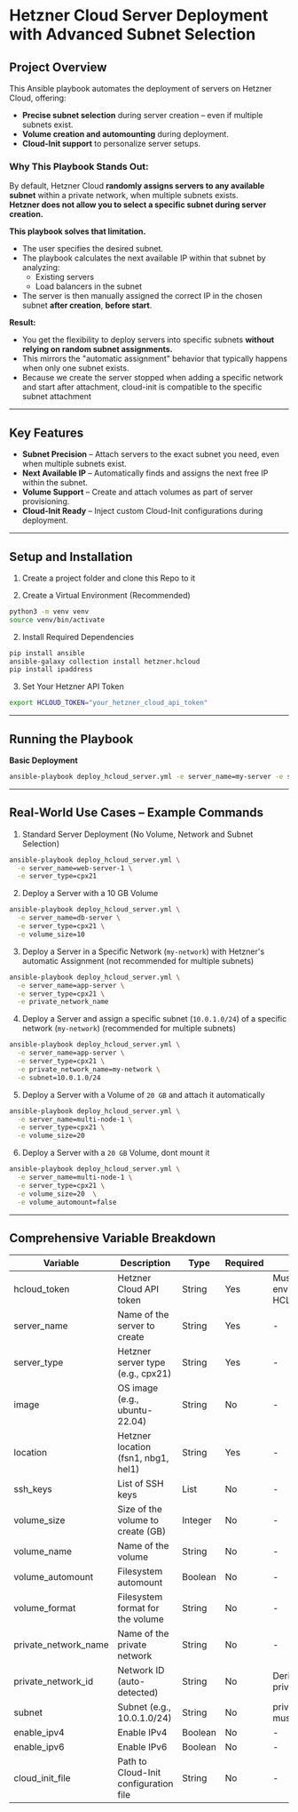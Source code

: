 # Hetzner Cloud Server Deployment with Advanced Subnet Selection  

## Project Overview  
This Ansible playbook automates the deployment of servers on Hetzner Cloud, offering:  
- **Precise subnet selection** during server creation – even if multiple subnets exist.  
- **Volume creation and automounting** during deployment.  
- **Cloud-Init support** to personalize server setups.  

### Why This Playbook Stands Out:  
By default, Hetzner Cloud **randomly assigns servers to any available subnet** within a private network, when multiple subnets exists.  
**Hetzner does not allow you to select a specific subnet during server creation.**  

**This playbook solves that limitation.**  
- The user specifies the desired subnet.  
- The playbook calculates the next available IP within that subnet by analyzing:  
  - Existing servers  
  - Load balancers in the subnet  
- The server is then manually assigned the correct IP in the chosen subnet **after creation**, **before start**.  

**Result:**  
- You get the flexibility to deploy servers into specific subnets **without relying on random subnet assignments.**  
- This mirrors the "automatic assignment" behavior that typically happens when only one subnet exists.  
- Because we create the server stopped when adding a specific network and start after attachment, cloud-init is compatible to the specific subnet attachment

---

## Key Features  
- **Subnet Precision** – Attach servers to the exact subnet you need, even when multiple subnets exist.  
- **Next Available IP** – Automatically finds and assigns the next free IP within the subnet.  
- **Volume Support** – Create and attach volumes as part of server provisioning.  
- **Cloud-Init Ready** – Inject custom Cloud-Init configurations during deployment.  

---

## Setup and Installation  

1. Create a project folder and clone this Repo to it

2. Create a Virtual Environment (Recommended)  
```bash
python3 -m venv venv  
source venv/bin/activate  
```

2. Install Required Dependencies  
```bash
pip install ansible  
ansible-galaxy collection install hetzner.hcloud  
pip install ipaddress  
```

3. Set Your Hetzner API Token  
```bash
export HCLOUD_TOKEN="your_hetzner_cloud_api_token"  
```
---

## Running the Playbook  

**Basic Deployment**  
```bash
ansible-playbook deploy_hcloud_server.yml -e server_name=my-server -e server_type=cpx21
```

---

## Real-World Use Cases – Example Commands  

1. Standard Server Deployment (No Volume, Network and Subnet Selection)  
```bash
ansible-playbook deploy_hcloud_server.yml \
  -e server_name=web-server-1 \
  -e server_type=cpx21
```

2. Deploy a Server with a 10 GB Volume  
```bash
ansible-playbook deploy_hcloud_server.yml \
  -e server_name=db-server \
  -e server_type=cpx21 \
  -e volume_size=10
```

3. Deploy a Server in a Specific Network (`my-network`) with Hetzner's automatic Assignment (not recommended for multiple subnets)
```bash
ansible-playbook deploy_hcloud_server.yml \
  -e server_name=app-server \
  -e server_type=cpx21 \
  -e private_network_name 
```

4. Deploy a Server and assign a specific subnet (`10.0.1.0/24`) of a specific network (`my-network`) (recommended for multiple subnets)
```bash
ansible-playbook deploy_hcloud_server.yml \
  -e server_name=app-server \
  -e server_type=cpx21 \
  -e private_network_name=my-network \
  -e subnet=10.0.1.0/24
```

5. Deploy a Server with a Volume of `20 GB` and attach it automatically
```bash
ansible-playbook deploy_hcloud_server.yml \
  -e server_name=multi-node-1 \
  -e server_type=cpx21 \
  -e volume_size=20
```

6. Deploy a Server with a `20 GB` Volume, dont mount it
```bash
ansible-playbook deploy_hcloud_server.yml \
  -e server_name=multi-node-1 \
  -e server_type=cpx21 \
  -e volume_size=20  \
  -e volume_automount=false
```

---

## Comprehensive Variable Breakdown  

| Variable               | Description                                         | Type     | Required     | Dependencies                                     | Default Value              |  
|-----------------------|-----------------------------------------------------|----------|--------------|--------------------------------------------------|----------------------------|  
| hcloud_token           | Hetzner Cloud API token                             | String   | Yes          | Must be set in the environment as HCLOUD_TOKEN   | -                          |  
| server_name            | Name of the server to create                        | String   | Yes          | -                                                | example-server             |  
| server_type            | Hetzner server type (e.g., cpx21)                   | String   | Yes          | -                                                | cpx21                      |  
| image                  | OS image (e.g., ubuntu-22.04)                       | String   | No           | -                                                | ubuntu-22.04               |  
| location               | Hetzner location (fsn1, nbg1, hel1)                 | String   | Yes          | -                                                | fsn1                       |  
| ssh_keys               | List of SSH keys                                    | List     | No           | -                                                | []                         |  
| volume_size            | Size of the volume to create (GB)                   | Integer  | No           | -                                                | null                       |  
| volume_name            | Name of the volume                                  | String   | No           | -                                                | server_name-volume         |  
| volume_automount       | Filesystem automount                                | Boolean  | No           | -                                                | true                       |  
| volume_format          | Filesystem format for the volume                    | String   | No           | -                                                | ext4                       |  
| private_network_name   | Name of the private network                         | String   | No           | -                                                | null                       |  
| private_network_id     | Network ID (auto-detected)                          | String   | No           | Derived from private_network_name                | null                       |  
| subnet                 | Subnet (e.g., 10.0.1.0/24)                          | String   | No           | private_network_name must be defined             | null                       |  
| enable_ipv4            | Enable IPv4                                         | Boolean  | No           | -                                                | true                       |  
| enable_ipv6            | Enable IPv6                                         | Boolean  | No           | -                                                | true                       |  
| cloud_init_file        | Path to Cloud-Init configuration file               | String   | No           | -                                                | cloud-init/cloud-init.yaml |

